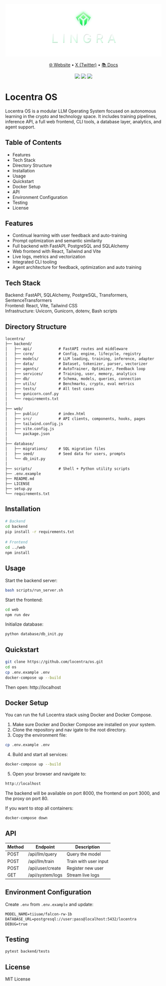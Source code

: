 <p align="center">
  <img src="./img/logo.png">
</p>

<p align="center">
  <a href="https://xxx">🌐 Website</a> •
  <a href="https://xxx">X (Twitter)</a> •
  <a href="https://xxx">📚 Docs</a>
</p>

<p align="center">
  <img src="https://img.shields.io/badge/Built_with-FastAPI-green?style=flat-square">
  <img src="https://img.shields.io/badge/Frontend-React-blue?style=flat-square">
  <img src="https://img.shields.io/badge/License-MIT-lightgrey?style=flat-square">
</p>

# Locentra OS

Locentra OS is a modular LLM Operating System focused on autonomous learning in the crypto and technology space. It includes training pipelines, inference API, a full web frontend, CLI tools, a database layer, analytics, and agent support.

## Table of Contents

- Features
- Tech Stack
- Directory Structure
- Installation
- Usage
- Quickstart
- Docker Setup
- API
- Environment Configuration
- Testing
- License

## Features

- Continual learning with user feedback and auto-training  
- Prompt optimization and semantic similarity  
- Full backend with FastAPI, PostgreSQL and SQLAlchemy  
- Web frontend with React, Tailwind and Vite  
- Live logs, metrics and vectorization  
- Integrated CLI tooling  
- Agent architecture for feedback, optimization and auto training  

## Tech Stack

Backend: FastAPI, SQLAlchemy, PostgreSQL, Transformers, SentenceTransformers  
Frontend: React, Vite, Tailwind CSS  
Infrastructure: Uvicorn, Gunicorn, dotenv, Bash scripts

## Directory Structure

```
locentra/
├── backend/
│   ├── api/            # FastAPI routes and middleware
│   ├── core/           # Config, engine, lifecycle, registry
│   ├── models/         # LLM loading, training, inference, adapter
│   ├── data/           # Dataset, tokenizer, parser, vectorizer
│   ├── agents/         # AutoTrainer, Optimizer, Feedback loop
│   ├── services/       # Training, user, memory, analytics
│   ├── db/             # Schema, models, queries, connection
│   ├── utils/          # Benchmarks, crypto, eval metrics
│   ├── tests/          # All test cases
│   ├── gunicorn.conf.py
│   └── requirements.txt
│
├── web/
│   ├── public/         # index.html
│   ├── src/            # API clients, components, hooks, pages
│   ├── tailwind.config.js
│   ├── vite.config.js
│   └── package.json
│
├── database/
│   ├── migrations/     # SQL migration files
│   ├── seed/           # Seed data for users, prompts
│   └── db_init.py
│
├── scripts/            # Shell + Python utility scripts
├── .env.example
├── README.md
├── LICENSE
├── setup.py
└── requirements.txt
```

## Installation

```bash
# Backend
cd backend
pip install -r requirements.txt

# Frontend
cd ../web
npm install
```

## Usage

Start the backend server:

```bash
bash scripts/run_server.sh
```

Start the frontend:

```bash
cd web
npm run dev
```

Initialize database:

```bash
python database/db_init.py
```

## Quickstart

```bash
git clone https://github.com/locentra/os.git
cd os
cp .env.example .env
docker-compose up --build
```

Then open: http://localhost

## Docker Setup

You can run the full Locentra stack using Docker and Docker Compose.

1. Make sure Docker and Docker Compose are installed on your system.
2. Clone the repository and nav
igate to the root directory.
3. Copy the environment file:
```bash
cp .env.example .env
```

4. Build and start all services:

```bash
docker-compose up --build
```

5. Open your browser and navigate to:

```bash
http://localhost
```

The backend will be available on port 8000, the frontend on port 3000, and the proxy on port 80.

If you want to stop all containers:

```bash
docker-compose down
```


## API

| Method | Endpoint         | Description                |
|--------|------------------|----------------------------|
| POST   | /api/llm/query   | Query the model            |
| POST   | /api/llm/train   | Train with user input      |
| POST   | /api/user/create | Register new user          |
| GET    | /api/system/logs | Stream live logs           |

## Environment Configuration

Create `.env` from `.env.example` and update:

```
MODEL_NAME=tiiuae/falcon-rw-1b
DATABASE_URL=postgresql://user:pass@localhost:5432/locentra
DEBUG=true
```

## Testing

```bash
pytest backend/tests
```

## License

MIT License